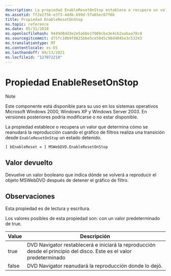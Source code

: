 ```yaml
---
description: La propiedad EnableResetOnStop establece o recupera un valor que determina cómo se reanudará el juego cuando el gráfico de filtros realiza una transición desde un estado detenido.
ms.assetid: ff2e2756-e3f3-4ddb-b99d-5fa65ec67f6b
title: Propiedad EnableResetOnStop
ms.topic: reference
ms.date: 05/31/2018
ms.openlocfilehash: 9449d8dd3e2e5ab0e1f008cba3e4cb2aabaa78c8
ms.sourcegitcommit: d75fc10b9f0825bbe5ce5045c90d4045e3c53243
ms.translationtype: MT
ms.contentlocale: es-ES
ms.lasthandoff: 09/13/2021
ms.locfileid: "127072219"
---
```

# <a name="enableresetonstop-property"></a>Propiedad EnableResetOnStop

> [!Note]  
> Este componente está disponible para su uso en los sistemas operativos Microsoft Windows 2000, Windows XP y Windows Server 2003. En versiones posteriores podría modificarse o no estar disponible.

 

La propiedad establece o recupera un valor que determina cómo se reanudará la reproducción cuando el gráfico de filtros realiza una transición desde `EnableResetOnStop` un estado detenido.

``` syntax
[ bEnableReset = ] MSWebDVD.EnableResetOnStop
```

## <a name="return-value"></a>Valor devuelto

Devuelve un valor booleano que indica dónde se volverá a reproducir el objeto MSWebDVD después de detener el gráfico de filtro.

## <a name="remarks"></a>Observaciones

Esta propiedad es de lectura y escritura.

Los valores posibles de esta propiedad son: con un valor predeterminado de true.



| Value | Descripción                                                                                       |
|-------|---------------------------------------------------------------------------------------------------|
| true  | DVD Navigator restablecerá e iniciará la reproducción desde el principio del disco. Este es el valor predeterminado |
| false | DVD Navigator reanudará la reproducción donde lo dejó.                                                 |



 

 

 



